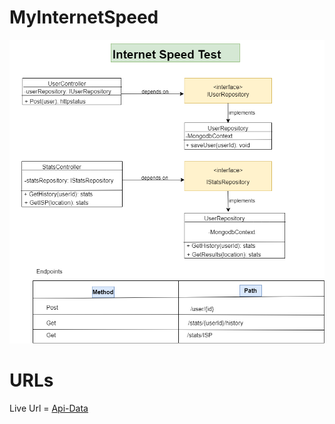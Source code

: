 # MyInternetSpeed

![Api-Design](https://github.com/tsxepo-web/InternetSpeedTest-Backend/blob/main/design.png)

# URLs

Live Url = [Api-Data]()
